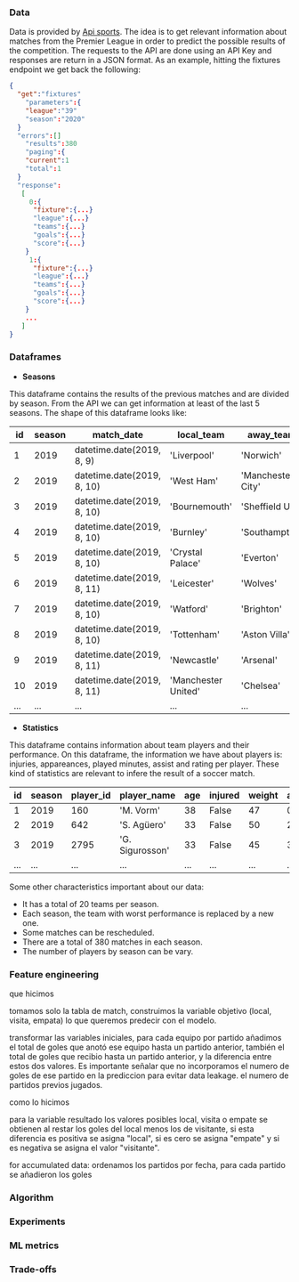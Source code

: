 ### Data

Data is provided by [Api sports](https://api-sports.io/). The idea is to get relevant information about matches from the Premier League in order to predict the possible results of the competition. The requests to the API are done using an API Key and responses are return in a JSON format. As an example, hitting the fixtures endpoint we get back the following: 

```json
{
  "get":"fixtures"
    "parameters":{
    "league":"39"
    "season":"2020"
  }
  "errors":[]
    "results":380
    "paging":{
    "current":1
    "total":1
  }
  "response":
   [
     0:{
      "fixture":{...}
      "league":{...}
      "teams":{...}
      "goals":{...}
      "score":{...}
    }
     1:{
      "fixture":{...}
      "league":{...}
      "teams":{...}
      "goals":{...}
      "score":{...}
    }
    ...
   ]
}
```

### Dataframes

* **Seasons** 

This dataframe contains the results of the previous matches and are divided by season. From the API we can get information at least of the last 5 seasons. The shape of this dataframe looks like:

| id | season | match_date | local_team | away_team | local_goals | away_goals |
| --- | --- | --- | --- | --- | --- | --- |
| 1 | 2019 | datetime.date(2019, 8, 9) | 'Liverpool' | 'Norwich' | 4 | 1 |
| 2 | 2019 | datetime.date(2019, 8, 10) | 'West Ham' | 'Manchester City' | 0 | 5 |
| 3 | 2019 | datetime.date(2019, 8, 10) | 'Bournemouth' | 'Sheffield Utd' | 1 | 1 |
| 4 | 2019 | datetime.date(2019, 8, 10) | 'Burnley' | 'Southampton' | 3 | 0 |
| 5 | 2019 | datetime.date(2019, 8, 10) | 'Crystal Palace' | 'Everton' | 0 | 0 |
| 6 | 2019 | datetime.date(2019, 8, 11) | 'Leicester' | 'Wolves' | 0 | 0 |
| 7 | 2019 | datetime.date(2019, 8, 10) | 'Watford' | 'Brighton' | 0 | 3 |
| 8 | 2019 | datetime.date(2019, 8, 10) | 'Tottenham' | 'Aston Villa' | 3 | 1 |
| 9 | 2019 | datetime.date(2019, 8, 11) | 'Newcastle' | 'Arsenal' | 0 | 1 |
| 10 | 2019 | datetime.date(2019, 8, 11) | 'Manchester United' | 'Chelsea' | 4 | 0 |
| ... | ... | ... | ... | ... | ... | ... |


* **Statistics**

This dataframe contains information about team players and their performance. On this dataframe, the information we have about players is: injuries, appareances, played minutes, assist and rating per player. These kind of statistics are relevant to infere the result of a soccer match. 

| id | season | player_id | player_name | age | injured | weight | appearences | minutes | position | rating | shots | goals | assist | total_duels | won_duels |
| --- | --- | --- | --- | --- | --- | --- | --- | --- | --- | --- | --- | --- | --- | --- | --- |
| 1 | 2019 | 160 | 'M. Vorm' | 38 | False | 47 | 0 | 0 | 'Goalkeeper' | None | 0 | None | None | None | None |
| 2 | 2019 | 642 | 'S. Agüero' | 33 | False | 50 | 24 | 1456 | 'Attacker' | 7.160869 | 16 | 3 | 79.0 | 114 | 43 |
| 3 | 2019 | 2795 | 'G. Sigurosson' | 33 | False | 45 | 35 | 2562 | 'Midfieder' | 6.854285 | 2 | 3 | 82.0 | 250 | 103 |
| ... | ... | ... | ... | ... | ... | ... | ... | ... | ... | ... | ... | ... | ... | ... | ... |


Some other characteristics important about our data:
* It has a total of 20 teams per season. 
* Each season, the team with worst performance is replaced by a new one. 
* Some matches can be rescheduled.
* There are a total of 380 matches in each season.
* The number of players by season can be vary.


### Feature engineering

que hicimos 

tomamos solo la tabla de match, construimos la variable objetivo (local, visita, empata) lo que queremos predecir con el modelo.

transformar las variables iniciales, para cada equipo por partido añadimos el total de goles que anotó ese equipo hasta un partido anterior, también el total de goles que recibio hasta un partido anterior, y la diferencia entre estos dos valores. Es importante señalar que no incorporamos el numero de goles de ese partido en la prediccion para evitar data leakage. el numero de partidos previos jugados. 

como lo hicimos

para la variable resultado los valores posibles local, visita o empate se obtienen al restar los goles del local menos los de visitante, si esta diferencia es positiva se asigna "local", si es cero se asigna "empate" y si es negativa se asigna el valor "visitante". 

for accumulated data: ordenamos los partidos por fecha, para cada partido se añadieron los goles 

### Algorithm

### Experiments

### ML metrics

### Trade-offs

